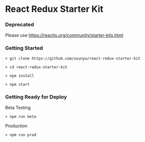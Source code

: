 # React Redux Starter Kit

### Deprecated
Please use https://reactjs.org/community/starter-kits.html

### Getting Started

```
> git clone https://github.com/usunyu/react-redux-starter-kit

> cd react-redux-starter-kit

> npm install

> npm start
```

### Getting Ready for Deploy

Beta Testing
```
> npm run beta
```

Production
```
> npm run prod
```
